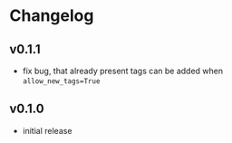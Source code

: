 # Changelog

## v0.1.1
- fix bug, that already present tags can be added when `allow_new_tags=True`

## v0.1.0
- initial release
